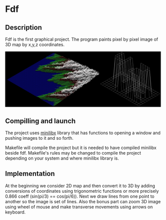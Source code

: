 # Fdf

## Description

Fdf is the first graphical project. The program paints pixel by pixel image of 3D map by x,y,z coordinates.

![alt text](https://github.com/mnathali/fdf/blob/main/Fdf_maps.jpg)

## Compilling and launch

The project uses [minilibx](https://harm-smits.github.io/42docs/libs/minilibx.html) library that has functions to opening a window and pushing images to it and so forth.

Makefile will compile the project but it is needed to have compiled minilibx beside fdf. Makefile's rules may be changed to compile the project depending on your system and where minilibx library is.

## Implementation

At the beginning we consider 2D map and then convert it to 3D by adding conversions of coordinates using trigonometric functions or more precisely 0.866 coeff (sin(pi/3) == cos(pi/6)). Next we draw lines from one point to another so the image is set of lines. Also the bonus part can zoom 3D image using wheel of mouse and make transverse movements using arrows on keyboard.
